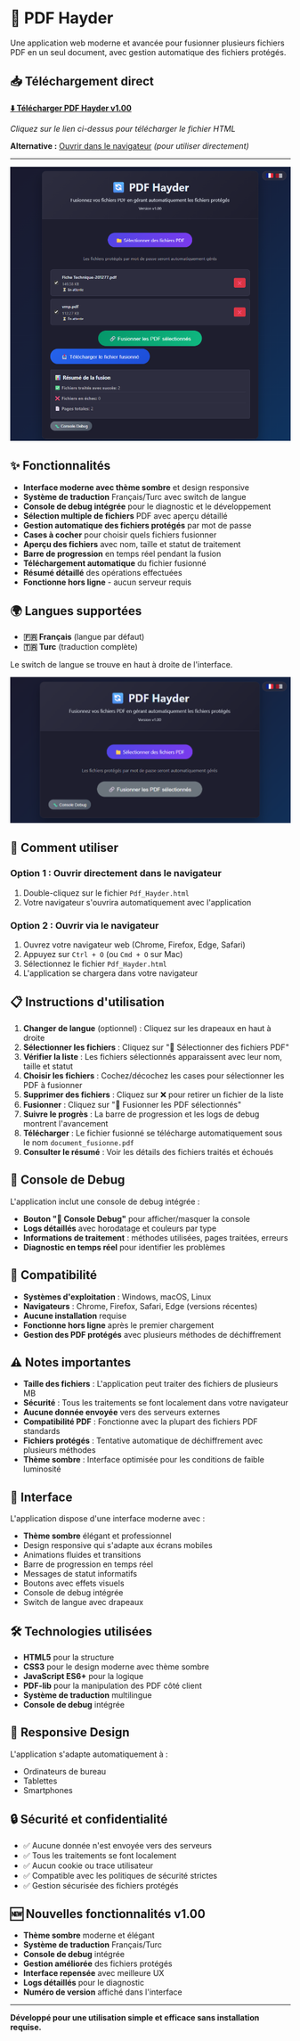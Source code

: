 # 🔄 PDF Hayder

Une application web moderne et avancée pour fusionner plusieurs fichiers PDF en un seul document, avec gestion automatique des fichiers protégés.

## 📥 Téléchargement direct

**[⬇️ Télécharger PDF Hayder v1.00](https://github.com/[USERNAME]/Pdf_Hayder/raw/main/Pdf_Hayder.html)**

*Cliquez sur le lien ci-dessus pour télécharger le fichier HTML*

**Alternative :** [Ouvrir dans le navigateur](Pdf_Hayder.html) *(pour utiliser directement)*

---

![Interface principale de PDF Hayder](pictures/2.png)

## ✨ Fonctionnalités

- **Interface moderne avec thème sombre** et design responsive
- **Système de traduction** Français/Turc avec switch de langue
- **Console de debug intégrée** pour le diagnostic et le développement
- **Sélection multiple de fichiers** PDF avec aperçu détaillé
- **Gestion automatique des fichiers protégés** par mot de passe
- **Cases à cocher** pour choisir quels fichiers fusionner
- **Aperçu des fichiers** avec nom, taille et statut de traitement
- **Barre de progression** en temps réel pendant la fusion
- **Téléchargement automatique** du fichier fusionné
- **Résumé détaillé** des opérations effectuées
- **Fonctionne hors ligne** - aucun serveur requis


## 🌍 Langues supportées

- **🇫🇷 Français** (langue par défaut)
- **🇹🇷 Turc** (traduction complète)

Le switch de langue se trouve en haut à droite de l'interface.

![Switch de langue](pictures/1.png)

## 🚀 Comment utiliser

### Option 1 : Ouvrir directement dans le navigateur
1. Double-cliquez sur le fichier `Pdf_Hayder.html`
2. Votre navigateur s'ouvrira automatiquement avec l'application

### Option 2 : Ouvrir via le navigateur
1. Ouvrez votre navigateur web (Chrome, Firefox, Edge, Safari)
2. Appuyez sur `Ctrl + O` (ou `Cmd + O` sur Mac)
3. Sélectionnez le fichier `Pdf_Hayder.html`
4. L'application se chargera dans votre navigateur

## 📋 Instructions d'utilisation

1. **Changer de langue** (optionnel) : Cliquez sur les drapeaux en haut à droite
2. **Sélectionner les fichiers** : Cliquez sur "📁 Sélectionner des fichiers PDF"
3. **Vérifier la liste** : Les fichiers sélectionnés apparaissent avec leur nom, taille et statut
4. **Choisir les fichiers** : Cochez/décochez les cases pour sélectionner les PDF à fusionner
5. **Supprimer des fichiers** : Cliquez sur ❌ pour retirer un fichier de la liste
6. **Fusionner** : Cliquez sur "🔗 Fusionner les PDF sélectionnés"
7. **Suivre le progrès** : La barre de progression et les logs de debug montrent l'avancement
8. **Télécharger** : Le fichier fusionné se télécharge automatiquement sous le nom `document_fusionne.pdf`
9. **Consulter le résumé** : Voir les détails des fichiers traités et échoués

## 🐛 Console de Debug

L'application inclut une console de debug intégrée :
- **Bouton "🐛 Console Debug"** pour afficher/masquer la console
- **Logs détaillés** avec horodatage et couleurs par type
- **Informations de traitement** : méthodes utilisées, pages traitées, erreurs
- **Diagnostic en temps réel** pour identifier les problèmes

<!-- ![Console de debug](pictures/debug-console.png) -->

## 🔧 Compatibilité

- **Systèmes d'exploitation** : Windows, macOS, Linux
- **Navigateurs** : Chrome, Firefox, Safari, Edge (versions récentes)
- **Aucune installation** requise
- **Fonctionne hors ligne** après le premier chargement
- **Gestion des PDF protégés** avec plusieurs méthodes de déchiffrement

## ⚠️ Notes importantes

- **Taille des fichiers** : L'application peut traiter des fichiers de plusieurs MB
- **Sécurité** : Tous les traitements se font localement dans votre navigateur
- **Aucune donnée envoyée** vers des serveurs externes
- **Compatibilité PDF** : Fonctionne avec la plupart des fichiers PDF standards
- **Fichiers protégés** : Tentative automatique de déchiffrement avec plusieurs méthodes
- **Thème sombre** : Interface optimisée pour les conditions de faible luminosité

## 🎨 Interface

L'application dispose d'une interface moderne avec :
- **Thème sombre** élégant et professionnel
- Design responsive qui s'adapte aux écrans mobiles
- Animations fluides et transitions
- Barre de progression en temps réel
- Messages de statut informatifs
- Boutons avec effets visuels
- Console de debug intégrée
- Switch de langue avec drapeaux

<!-- ![Interface responsive](pictures/responsive-design.png) -->

## 🛠️ Technologies utilisées

- **HTML5** pour la structure
- **CSS3** pour le design moderne avec thème sombre
- **JavaScript ES6+** pour la logique
- **PDF-lib** pour la manipulation des PDF côté client
- **Système de traduction** multilingue
- **Console de debug** intégrée

## 📱 Responsive Design

L'application s'adapte automatiquement à :
- Ordinateurs de bureau
- Tablettes
- Smartphones

## 🔒 Sécurité et confidentialité

- ✅ Aucune donnée n'est envoyée vers des serveurs
- ✅ Tous les traitements se font localement
- ✅ Aucun cookie ou trace utilisateur
- ✅ Compatible avec les politiques de sécurité strictes
- ✅ Gestion sécurisée des fichiers protégés

## 🆕 Nouvelles fonctionnalités v1.00

- **Thème sombre** moderne et élégant
- **Système de traduction** Français/Turc
- **Console de debug** intégrée
- **Gestion améliorée** des fichiers protégés
- **Interface repensée** avec meilleure UX
- **Logs détaillés** pour le diagnostic
- **Numéro de version** affiché dans l'interface

---

**Développé pour une utilisation simple et efficace sans installation requise.** 